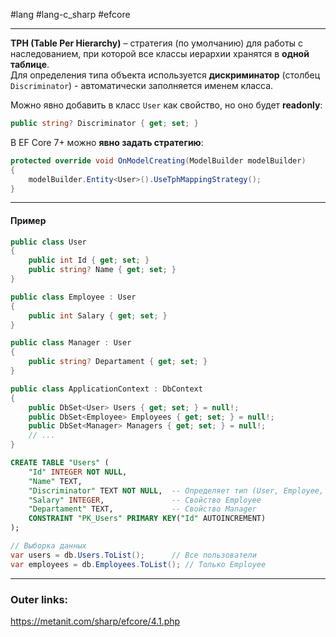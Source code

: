 #lang #lang-c_sharp #efcore 

---
**TPH (Table Per Hierarchy)** – стратегия (по умолчанию) для работы с наследованием, при которой все классы иерархии хранятся в **одной таблице**.  
Для определения типа объекта используется **дискриминатор** (столбец `Discriminator`) - автоматически заполняется именем класса.  

Можно явно добавить в класс `User` как свойство, но оно будет **readonly**:
```csharp
public string? Discriminator { get; set; }
```  

В EF Core 7+ можно **явно задать стратегию**:  
```csharp
protected override void OnModelCreating(ModelBuilder modelBuilder)
{
    modelBuilder.Entity<User>().UseTphMappingStrategy();
}
```  

---
#### Пример  

```csharp
public class User
{
    public int Id { get; set; }
    public string? Name { get; set; }
}

public class Employee : User
{
    public int Salary { get; set; }
}

public class Manager : User
{
    public string? Departament { get; set; }
}
```  

```csharp
public class ApplicationContext : DbContext
{
    public DbSet<User> Users { get; set; } = null!; 
    public DbSet<Employee> Employees { get; set; } = null!;
    public DbSet<Manager> Managers { get; set; } = null!;
    // ...
}
```  

```sql
CREATE TABLE "Users" (
    "Id" INTEGER NOT NULL,
    "Name" TEXT,
    "Discriminator" TEXT NOT NULL,  -- Определяет тип (User, Employee, Manager)
    "Salary" INTEGER,               -- Свойство Employee
    "Departament" TEXT,             -- Свойство Manager
    CONSTRAINT "PK_Users" PRIMARY KEY("Id" AUTOINCREMENT)
);
```  

```csharp
// Выборка данных
var users = db.Users.ToList();      // Все пользователи
var employees = db.Employees.ToList(); // Только Employee
```  
---
### Outer links:
https://metanit.com/sharp/efcore/4.1.php